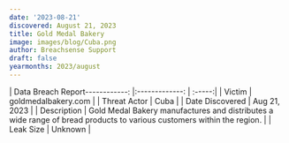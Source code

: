 ```yaml
---
date: '2023-08-21'
discovered: August 21, 2023
title: Gold Medal Bakery
image: images/blog/Cuba.png
author: Breachsense Support
draft: false
yearmonths: 2023/august
---
```


| Data Breach Report------------:     |:-------------:    | :-----:|
| Victim      | goldmedalbakery.com      | 
| Threat Actor      |  Cuba     | 
| Date Discovered      | Aug 21, 2023      | 
| Description      | Gold Medal Bakery manufactures and distributes a wide range of bread products to various customers within the region.      | 
| Leak Size      | Unknown      | 

